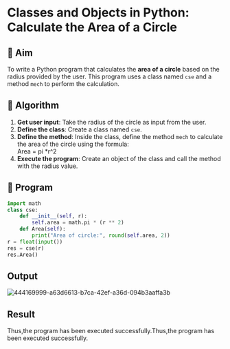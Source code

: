 # Classes and Objects in Python: Calculate the Area of a Circle

## 🎯 Aim
To write a Python program that calculates the **area of a circle** based on the radius provided by the user. This program uses a class named `cse` and a method `mech` to perform the calculation.

## 🧠 Algorithm
1. **Get user input**: Take the radius of the circle as input from the user.
2. **Define the class**: Create a class named `cse`.
3. **Define the method**: Inside the class, define the method `mech` to calculate the area of the circle using the formula:  
   Area = pi *r^2 
4. **Execute the program**: Create an object of the class and call the method with the radius value.

## 🧾 Program
```python
import math
class cse:
    def __init__(self, r):
        self.area = math.pi * (r ** 2) 
    def Area(self):
        print("Area of circle:", round(self.area, 2))
r = float(input())
res = cse(r)  
res.Area()
```

## Output
![444169999-a63d6613-b7ca-42ef-a36d-094b3aaffa3b](https://github.com/user-attachments/assets/bfb6caf4-8a23-49a5-8648-3cdbedc01b38)



## Result

Thus,the program has been executed successfully.Thus,the program has been executed successfully.
